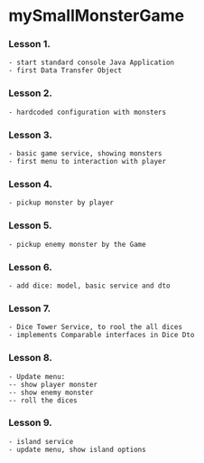 # mySmallMonsterGame

### Lesson 1.
    - start standard console Java Application
    - first Data Transfer Object

### Lesson 2.
    - hardcoded configuration with monsters 
    
### Lesson 3.
    - basic game service, showing monsters
    - first menu to interaction with player
    
### Lesson 4.
    - pickup monster by player
    
### Lesson 5.
    - pickup enemy monster by the Game

### Lesson 6.
    - add dice: model, basic service and dto
    
### Lesson 7.
    - Dice Tower Service, to rool the all dices
    - implements Comparable interfaces in Dice Dto
    
### Lesson 8.
    - Update menu: 
    -- show player monster
    -- show enemy monster
    -- roll the dices

### Lesson 9.
    - island service
    - update menu, show island options